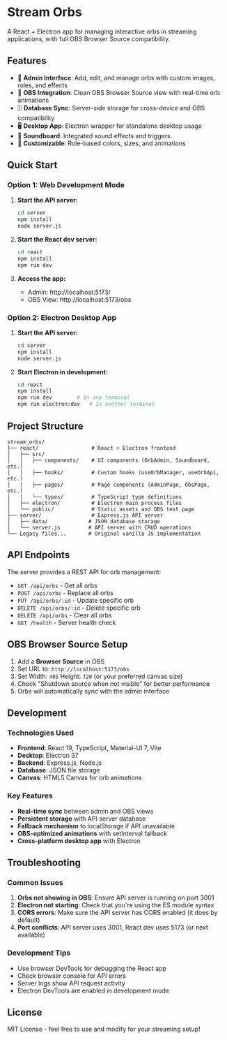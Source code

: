 # Stream Orbs

A React + Electron app for managing interactive orbs in streaming applications, with full OBS Browser Source compatibility.

## Features

- 🎨 **Admin Interface**: Add, edit, and manage orbs with custom images, roles, and effects
- 🔴 **OBS Integration**: Clean OBS Browser Source view with real-time orb animations
- 🗄️ **Database Sync**: Server-side storage for cross-device and OBS compatibility
- 🖥️ **Desktop App**: Electron wrapper for standalone desktop usage
- 🎵 **Soundboard**: Integrated sound effects and triggers
- 🌈 **Customizable**: Role-based colors, sizes, and animations

## Quick Start

### Option 1: Web Development Mode

1. **Start the API server:**
   ```bash
   cd server
   npm install
   node server.js
   ```

2. **Start the React dev server:**
   ```bash
   cd react
   npm install
   npm run dev
   ```

3. **Access the app:**
   - Admin: http://localhost:5173/
   - OBS View: http://localhost:5173/obs

### Option 2: Electron Desktop App

1. **Start the API server:**
   ```bash
   cd server
   npm install
   node server.js
   ```

2. **Start Electron in development:**
   ```bash
   cd react
   npm install
   npm run dev        # In one terminal
   npm run electron:dev   # In another terminal
   ```

## Project Structure

```
stream_orbs/
├── react/                 # React + Electron frontend
│   ├── src/
│   │   ├── components/    # UI components (OrbAdmin, Soundboard, etc.)
│   │   ├── hooks/         # Custom hooks (useOrbManager, useOrbApi, etc.)
│   │   ├── pages/         # Page components (AdminPage, ObsPage, etc.)
│   │   └── types/         # TypeScript type definitions
│   ├── electron/          # Electron main process files
│   └── public/            # Static assets and OBS test page
├── server/                # Express.js API server
│   ├── data/             # JSON database storage
│   └── server.js         # API server with CRUD operations
└── Legacy files...       # Original vanilla JS implementation
```

## API Endpoints

The server provides a REST API for orb management:

- `GET /api/orbs` - Get all orbs
- `POST /api/orbs` - Replace all orbs
- `PUT /api/orbs/:id` - Update specific orb  
- `DELETE /api/orbs/:id` - Delete specific orb
- `DELETE /api/orbs` - Clear all orbs
- `GET /health` - Server health check

## OBS Browser Source Setup

1. Add a **Browser Source** in OBS
2. Set URL to: `http://localhost:5173/obs`
3. Set Width: `405` Height: `720` (or your preferred canvas size)
4. Check "Shutdown source when not visible" for better performance
5. Orbs will automatically sync with the admin interface

## Development

### Technologies Used

- **Frontend**: React 19, TypeScript, Material-UI 7, Vite
- **Desktop**: Electron 37
- **Backend**: Express.js, Node.js
- **Database**: JSON file storage
- **Canvas**: HTML5 Canvas for orb animations

### Key Features

- **Real-time sync** between admin and OBS views
- **Persistent storage** with API server database
- **Fallback mechanism** to localStorage if API unavailable
- **OBS-optimized animations** with setInterval fallback
- **Cross-platform desktop app** with Electron

## Troubleshooting

### Common Issues

1. **Orbs not showing in OBS**: Ensure API server is running on port 3001
2. **Electron not starting**: Check that you're using the ES module syntax
3. **CORS errors**: Make sure the API server has CORS enabled (it does by default)
4. **Port conflicts**: API server uses 3001, React dev uses 5173 (or next available)

### Development Tips

- Use browser DevTools for debugging the React app
- Check browser console for API errors
- Server logs show API request activity
- Electron DevTools are enabled in development mode

## License

MIT License - feel free to use and modify for your streaming setup!
